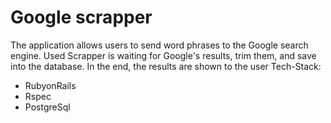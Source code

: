 # Google scrapper
The application allows users to send word phrases to the Google search engine. Used Scrapper is waiting for Google's results, trim them, and save into the database. In the end, the results are shown to the user 
Tech-Stack:
* RubyonRails
* Rspec
* PostgreSql
